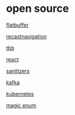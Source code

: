 # open source

<a href="https://github.com/google/flatbuffers" target="_blank">flatbuffer</a>

<a href="https://github.com/recastnavigation/recastnavigation" target="_blank">recastnavigation</a>

<a href="https://github.com/wjakob/tbb" target="_blank">tbb</a>

<a href="https://github.com/facebook/react" target="_blank">react</a>

<a href="https://github.com/google/sanitizers" target="_blank">sanitizers</a>

<a href="https://github.com/apache/kafka" target="_blank">kafka</a>

<a href="https://github.com/kubernetes/kubernetes" target="_blank">kubernetes</a>

<a href="https://github.com/Neargye/magic_enum" target="_blank">magic enum</a>
